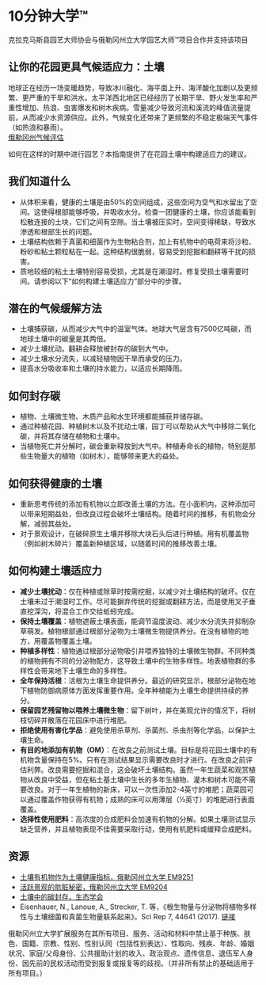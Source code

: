 # 10分钟大学™

克拉克马斯县园艺大师协会与俄勒冈州立大学园艺大师™项目合作并支持该项目

## 让你的花园更具气候适应力：土壤

地球正在经历一场变暖趋势，导致冰川融化、海平面上升、海洋酸化加剧以及更频繁、更严重的干旱和洪水。太平洋西北地区已经经历了长期干旱、野火发生率和严重性增加、热浪、虫害爆发和树木疾病。雪量减少导致河流和溪流的峰值流量提前，从而减少水资源供应。此外，气候变化还带来了更频繁的不稳定极端天气事件（如热浪和暴雨）。  
[俄勒冈州气候评估](https://blogs.oregonstate.edu/occri/oregon-climate-assessments/)  

如何在这样的时期中进行园艺？本指南提供了在花园土壤中构建适应力的建议。

## 我们知道什么

- 从体积来看，健康的土壤是由50%的空间组成，这些空间为空气和水留出了空间。这使得根部能够呼吸，并吸收水分。检查一团健康的土壤，你应该能看到松散连接的土块，它们之间有空隙。当土壤被压实时，空间变得稀缺，导致水渗透和根部生长的问题。
- 土壤结构依赖于真菌和细菌作为生物粘合剂，加上有机物中的电荷来将沙粒、粉砂和粘土颗粒粘在一起。这种结构很脆弱，容易受到挖掘和翻耕等干扰的损害。
- 质地较细的粘土土壤特别容易受损，尤其是在潮湿时。修复受损土壤需要时间。请参阅以下“如何构建土壤适应力”部分中的步骤。

## 潜在的气候缓解方法

- 土壤捕获碳，从而减少大气中的温室气体。地球大气层含有7500亿吨碳，而地球土壤中的碳量是其两倍。
- 减少土壤扰动。翻耕会释放被封存的碳到大气中。
- 减少土壤水分流失，以减轻植物因干旱而承受的压力。
- 提高水分吸收率和土壤的持水能力，以适应长期降雨。

## 如何封存碳

- 植物、土壤微生物、木质产品和水生环境都能捕获并储存碳。
- 通过种植花园、种植树木以及不扰动土壤，园丁可以帮助从大气中移除二氧化碳，并将其存储在植物和土壤中。
- 当植物死亡并分解时，碳会重新释放到大气中。种植寿命长的植物，特别是那些生物量大的植物（如树木），能够带来更大的益处。

## 如何获得健康的土壤

- 重新思考传统的添加有机物以立即改善土壤的方法。在小面积内，这种添加可以带来短期益处，但改良过程会破坏土壤结构。随着时间的推移，有机物会分解，减弱其益处。
- 对于景观设计，在破碎原生土壤并移除大块石头后进行种植。用有机覆盖物（例如树木碎片）覆盖新种植区域，以随着时间的推移改善土壤。

## 如何构建土壤适应力

- **减少土壤扰动**：仅在种植或除草时按需挖掘，以减少对土壤结构的破坏。仅在土壤未过于潮湿时工作。尽可能摒弃传统的挖掘或翻耕方法，而是使用叉子垂直挖深沟，将混合工作交给蚯蚓完成。
- **保持土壤覆盖**：植物遮蔽土壤表面，能调节温度波动、减少水分流失并抑制杂草萌发。植物根部通过根部分泌物为土壤微生物提供养分。在没有植物的地方，用覆盖物覆盖土壤。
- **种植多样性**：植物通过根部分泌物吸引并喂养独特的土壤微生物群。不同种类的植物拥有不同的分泌物配方，这导致土壤中的生物多样性。地表植物群的多样性会带来地下土壤生命的多样性。
- **全年保持活根**：活根为土壤生命提供养分。最近的研究显示，根部分泌物在地下植物防御病原体方面发挥重要作用。全年种植能为土壤生命提供持续的养分。
- **保留园艺残留物以喂养土壤微生物**：留下树叶，并在美观允许的情况下，将树枝切碎并散落在花园床中进行堆肥。
- **拒绝使用有害化学品**：避免使用杀草剂、杀菌剂、杀虫剂等化学品，以保护土壤生命。
- **有目的地添加有机物（OM）**：在改良之前测试土壤。目标是将花园土壤中的有机物含量保持在5%。只有在测试结果显示需要改良时才进行。在改良之前评估利弊。改良需要挖掘和混合，这会破坏土壤结构。虽然一年生蔬菜和观赏植物从改良中受益，但在粘土基土壤中生长的多年生植物、灌木和树木可能不需要改良。对于一年生植物的新床，可以一次性添加2-4英寸的堆肥；蔬菜园可以通过覆盖作物获得有机物；成熟的床可以用薄层（½英寸）的堆肥进行表面覆盖。
- **选择性使用肥料**：高浓度的合成肥料会加速有机物的分解。如果土壤测试显示缺乏营养，并且植物表现不佳需要采取行动，使用有机肥料或缓释合成肥料。

## 资源

- [土壤有机物作为土壤健康指标，俄勒冈州立大学 EM9251](https://extension.oregonstate.edu/sites/default/files/documents/em9251.pdf)  
- [活跃景观的肮脏秘密，俄勒冈州立大学 EM9204](https://extension.oregonstate.edu/sites/default/files/2023-10/em9304-update-100223.pdf)  
- [土壤中的碳封存，生态学会](https://www.esa.org/esa/wp-content/uploads/2012/12/carbonsequestrationinsoils.pdf)  
- Eisenhauer, N., Lanoue, A., Strecker, T. 等，《根生物量与分泌物将植物多样性与土壤细菌和真菌生物量联系起来》。Sci Rep 7, 44641 (2017). [链接](https://rdcu.be/dpDv4)  

俄勒冈州立大学扩展服务在其所有项目、服务、活动和材料中禁止基于种族、肤色、国籍、宗教、性别、性别认同（包括性别表达）、性取向、残疾、年龄、婚姻状况、家庭/父母身份、公共援助计划的收入、政治观点、遗传信息、退伍军人身份、因先前的民权活动而受到报复或报复等的歧视。（并非所有禁止的基础适用于所有项目。）